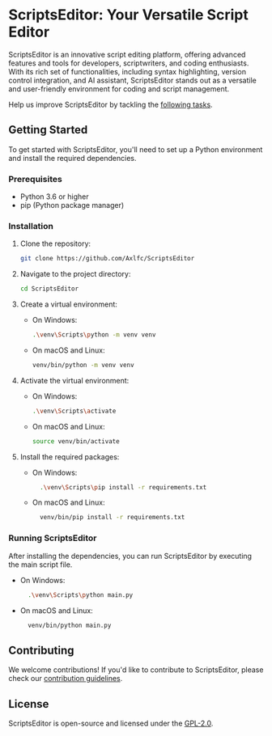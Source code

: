 # ScriptsEditor: Your Versatile Script Editor

ScriptsEditor is an innovative script editing platform, offering advanced features and tools for developers, scriptwriters, and coding enthusiasts. With its rich set of functionalities, including syntax highlighting, version control integration, and AI assistant, ScriptsEditor stands out as a versatile and user-friendly environment for coding and script management.


Help us improve ScriptsEditor by tackling the [following tasks](https://github.com/Axlfc/ScriptsEditor/issues).


## Getting Started

To get started with ScriptsEditor, you'll need to set up a Python environment and install the required dependencies.

### Prerequisites

- Python 3.6 or higher
- pip (Python package manager)

### Installation

1. Clone the repository:
   ```bash
   git clone https://github.com/Axlfc/ScriptsEditor
   ```

2. Navigate to the project directory:
   ```bash
   cd ScriptsEditor
   ```

3. Create a virtual environment:
   - On Windows:
     ```bash
     .\venv\Scripts\python -m venv venv
     ```

   - On macOS and Linux:
     ```bash
     venv/bin/python -m venv venv
     ```

4. Activate the virtual environment:

   - On Windows:
     ```bash
     .\venv\Scripts\activate
     ```

   - On macOS and Linux:
     ```bash
     source venv/bin/activate
     ```

5. Install the required packages:
   - On Windows:
       ```bash
         .\venv\Scripts\pip install -r requirements.txt
       ```

   - On macOS and Linux:
     ```bash
       venv/bin/pip install -r requirements.txt
     ```

### Running ScriptsEditor

After installing the dependencies, you can run ScriptsEditor by executing the main script file.

   - On Windows:
       ```bash
         .\venv\Scripts\python main.py
       ```

   - On macOS and Linux:
     ```bash
       venv/bin/python main.py
     ```

## Contributing

We welcome contributions! If you'd like to contribute to ScriptsEditor, please check our [contribution guidelines](CONTRIBUTING.md).

## License

ScriptsEditor is open-source and licensed under the [GPL-2.0](LICENSE).



